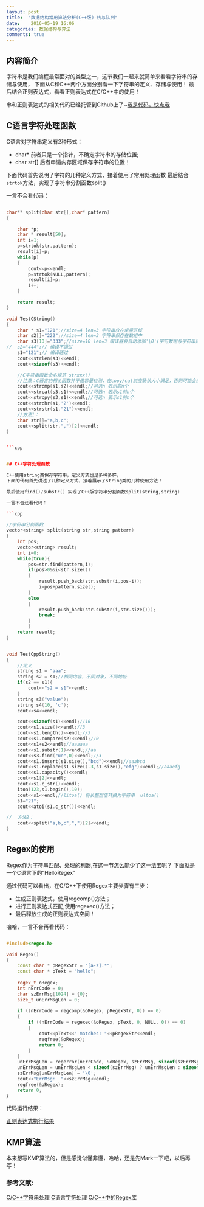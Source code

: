 ```yaml
---
layout: post
title:  "数据结构常用算法分析(C++版)-栈与队列"
date:    2016-05-19 16:06
categories: 数据结构与算法
comments: true
---
```



## 内容简介

字符串是我们编程最常面对的类型之一，这节我们一起来就简单来看看字符串的存储与使用，
下面从C和C++两个方面分别看一下字符串的定义、存储与使用！
最后结合正则表达式，看看正则表达式在C/C++中的使用！

串和正则表达式的相关代码已经托管到Github上了~[我是代码，快点我](https://github.com/xnzaa/DataStructure-Algorithm/tree/master/StringRegexp)


## C语言字符处理函数

C语言对字符串定义有2种形式：

 * char* 前者只是一个指针，不确定字符串的存储位置;
 * char str[] 后者申请内存区域保存字符串的位置！

下面代码首先说明了字符的几种定义方式，接着使用了常用处理函数
最后结合`strtok`方法，实现了字符串分割函数split()

一言不合看代码：

```cpp

char** split(char str[],char* pattern)  
{  

	char *p;
	char * result[50];
	int i=1;
	p=strtok(str,pattern);
	result[i]=p;
	while(p)
	{
		cout<<p<<endl;
		p=strtok(NULL,pattern);
		result[i]=p;
		i++;
	}

	return result;
}  

void TestCString()
{
	char * s1="121";//size=4 len=3 字符串放在常量区域
	char s2[]="222";//size=4 len=3 字符串保存在数组中
	char s3[10]="333";//size=10 len=3 编译器会自动添加'\0'(字符数组与字符串区别)
//	s2="444";// 编译不通过
	s1="121";// 编译通过
	cout<<strlen(s3)<<endl;
	cout<<sizeof(s3)<<endl;

	//C字符串函数命名规范 strxxx() 
	//注意：C语言的相关函数并不做容量检测，在copy/cat前应确认大小满足，否则可能会出错
	cout<<strcmp(s1,s2)<<endl;//可选n 表示前n个
	cout<<strcat(s3,s1)<<endl;//可选n 表示s1前n个
	cout<<strcpy(s3,s1)<<endl;//可选n 表示s1前n个
	cout<<strchr(s1,'2')<<endl;
	cout<<strstr(s1,"21")<<endl;
    //方法1：
	char str[]="a,b,c";
	cout<<split(str,",")[2]<<endl;
}


```cpp


## C++字符处理函数

C++使用string类保存字符串，定义方式也是多种多样，
下面的代码首先讲述了几种定义方式，接着展示了string类的几种使用方法！

最后使用find()/substr() 实现了C++版字符串分割函数split(string,string)

一言不合还看代码：

```cpp

//字符串分割函数
vector<string> split(string str,string pattern)  
{  
	int pos;  
	vector<string> result; 
	int i=0;
	while(true){		
		pos=str.find(pattern,i);  
		if(pos>0&&i<str.size())  
		{  
			result.push_back(str.substr(i,pos-i));  
			i=pos+pattern.size();  
		}
		else
		{
			result.push_back(str.substr(i,str.size())); 
			break;
		}
		}  
	return result;  
}  


void TestCppString()
{
	//定义
	string s1 = "aaa";  
	string s2 = s1;//相同内容，不同对象，不同地址
	if(s2 == s1){  
		cout<<"s2 = s1"<<endl;  
	}  
	string s3("value");   
	string s4(10, 'c');
	cout<<s4<<endl;

	cout<<sizeof(s1)<<endl;//16
	cout<<s1.size()<<endl;//3
	cout<<s1.length()<<endl;//3
	cout<<s1.compare(s2)<<endl;//0
	cout<<s1+s2<<endl;//aaaaaa
	cout<<s1.substr(1)<<endl;//aa
	cout<<s3.find("ue",0)<<endl;//3
	cout<<s1.insert(s1.size(),"bcd")<<endl;//aaabcd
	cout<<s1.replace(s1.size()-3,s1.size(),"efg")<<endl;//aaaefg
	cout<<s1.capacity()<<endl;
	cout<<s1[2]<<endl;
	cout<<s1.c_str()<<endl;
	itoa(123,s1.begin(),10);
	cout<<s1<<endl;//litoa() 将长整型值转换为字符串  ultoa()
	s1="21";
	cout<<atoi(s1.c_str())<<endl;

//	方法2：
	cout<<split("a,b,c",",")[2]<<endl;
}

```

## Regex的使用

Regex作为字符串匹配、处理的利器,在这一节怎么能少了这一法宝呢？
下面就是一个C语言下的“HelloRegex” 

通过代码可以看出，在C/C++下使用Regex主要步骤有三步：

 * 生成正则表达式，使用regcomp()方法；
 * 进行正则表达式匹配,使用regexec()方法；
 * 最后释放生成的正则表达式空间！

哈哈，一言不合再看代码：

```cpp

#include<regex.h>

void Regex()
{
    const char * pRegexStr = "[a-z].*";  
    const char * pText = "hello";  
   
    regex_t oRegex;  
    int nErrCode = 0;  
    char szErrMsg[1024] = {0};
    size_t unErrMsgLen = 0;  
   
    if ((nErrCode = regcomp(&oRegex, pRegexStr, 0)) == 0)  
    {  
        if ((nErrCode = regexec(&oRegex, pText, 0, NULL, 0)) == 0)  
        {  
            cout<<pText<<" matches: "<<pRegexStr<<endl; 
            regfree(&oRegex);  
            return 0;  
        }
    }
    unErrMsgLen = regerror(nErrCode, &oRegex, szErrMsg, sizeof(szErrMsg));  
    unErrMsgLen = unErrMsgLen < sizeof(szErrMsg) ? unErrMsgLen : sizeof(szErrMsg) - 1;  
    szErrMsg[unErrMsgLen] = '\0';  
    cout<<"ErrMsg:  "<<szErrMsg<<endl;  
    regfree(&oRegex);  
    return 0;
｝

```
代码运行结果：

[正则表达式执行结果](https://github.com/xnzaa/xnzaa.github.io/raw/master/_images/%E6%95%B0%E6%8D%AE%E7%BB%93%E6%9E%84%E4%B8%8E%E7%AE%97%E6%B3%95/RegexCpp.png)

## KMP算法

本来想写KMP算法的，但是感觉似懂非懂，哈哈，还是先Mark一下吧，以后再写！

### 参考文献:

[C/C++字符串处理](http://blog.csdn.net/wallwind/article/details/6827863)
[C语言字符处理](http://www.jb51.net/article/37410.htm)
[C/C++中的Regex库](http://blog.csdn.net/ietj/article/details/7077584)
